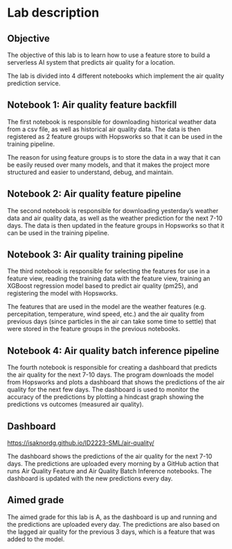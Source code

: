 
# Lab description

## Objective
The objective of this lab is to learn how to use a feature store to build a serverless AI system that predicts air quality for a location.

The lab is divided into 4 different notebooks which implement the air quality prediction service.

## Notebook 1: Air quality feature backfill
The first notebook is responsible for downloading historical weather data from a csv file, as well as  historical air quality data. The data is then registered as 2 feature groups with Hopsworks so that it can be used in the training pipeline.

The reason for using feature groups is to store the data in a way that it can be easily reused over many models, and that it makes the project more structured and easier to understand, debug, and maintain.

## Notebook 2: Air quality feature pipeline
The second notebook is responsible for downloading yesterday’s weather data and air quality data, as well as the weather prediction for the next 7-10 days. The data is then updated in the feature groups in Hopsworks so that it can be used in the training pipeline.


## Notebook 3: Air quality training pipeline
The third notebook is responsible for selecting the features for use in a feature view, reading the training data with the feature view, training an XGBoost regression model based to predict air quality (pm25), and registering the model with Hopsworks.

The features that are used in the model are the weather features (e.g. percepitation, temperature, wind speed, etc.) and the air quality from previous days (since particles in the air can take some time to settle) that were stored in the feature groups in the previous notebooks.


## Notebook 4: Air quality batch inference pipeline
The fourth notebook is responsible for creating a dashboard that predicts the air quality for the next 7-10 days. The program downloads the model from Hopsworks and plots a dashboard that shows the predictions of the air quality for the next few days. The dashboard is used to monitor the accuracy of the predictions by plotting a hindcast graph showing the predictions vs outcomes (measured air quality).


## Dashboard
https://isaknordg.github.io/ID2223-SML/air-quality/

The dashboard shows the predictions of the air quality for the next 7-10 days. The predictions are uploaded every morning by a GitHub action that runs Air Quality Feature and Air Quality Batch Inference notebooks. The dashboard is updated with the new predictions every day.

## Aimed grade
The aimed grade for this lab is A, as the dashboard is up and running and the predictions are uploaded every day. The predictions are also based on the lagged air quality for the previous 3 days, which is a feature that was added to the model.
